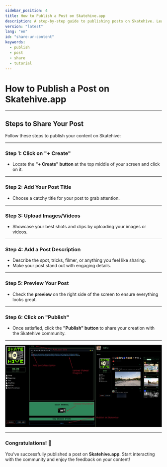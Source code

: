 ```yaml
---
sidebar_position: 4
title: How to Publish a Post on Skatehive.app
description: A step-by-step guide to publishing posts on Skatehive. Learn how to create, upload media, add descriptions, and share your content with the Skatehive community.
version: "latest"
lang: "en"
id: "share-ur-content"
keywords:
  - publish
  - post
  - share
  - tutorial
---
```


# How to Publish a Post on Skatehive.app

---

## Steps to Share Your Post

Follow these steps to publish your content on Skatehive:

---

### Step 1: Click on "+ Create"

- Locate the **"+ Create" button** at the top middle of your screen and click on it.

---

### Step 2: Add Your Post Title

- Choose a catchy title for your post to grab attention.

---

### Step 3: Upload Images/Videos

- Showcase your best shots and clips by uploading your images or videos.

---

### Step 4: Add a Post Description

- Describe the spot, tricks, filmer, or anything you feel like sharing.  
- Make your post stand out with engaging details.

---

### Step 5: Preview Your Post

- Check the **preview** on the right side of the screen to ensure everything looks great.

---

### Step 6: Click on "Publish"

- Once satisfied, click the **"Publish" button** to share your creation with the Skatehive community.

---

![Publish Post](../../../../../src/assets/Tuto--basic/1.png)

---

### Congratulations! 🎉  

You’ve successfully published a post on **Skatehive.app**. Start interacting with the community and enjoy the feedback on your content!
